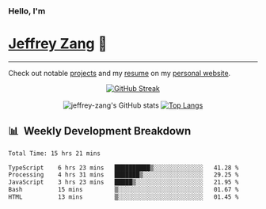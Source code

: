 
### Hello, I'm 
# [Jeffrey Zang](https://www.linkedin.com/in/jeffreyzang/) 🦀

---

Check out notable [projects](https://jeffz.dev/projects) and my [resume](https://jeffz.dev/resume) on my [personal website](https://jeffz.dev/).

<div align = 'center'>

[![GitHub Streak](https://github-readme-streak-stats.herokuapp.com/?user=jeffrey-zang&theme=tokyonight)](https://git.io/streak-stats)
<br></br>
![jeffrey-zang's GitHub stats](https://github-readme-stats.vercel.app/api?username=jeffrey-zang&show_icons=true&theme=tokyonight&hide_rank=true&hide=stars) 
[![Top Langs](https://github-readme-stats.vercel.app/api/top-langs/?username=jeffrey-zang&hide=ShaderLab,HLSL&layout=compact&theme=tokyonight)](https://github.com/anuraghazra/github-readme-stats)

</div>

## 📊 &nbsp;Weekly Development Breakdown
<!--START_SECTION:waka-->

```txt
Total Time: 15 hrs 21 mins

TypeScript    6 hrs 23 mins   ██████████▒░░░░░░░░░░░░░░   41.28 %
Processing    4 hrs 31 mins   ███████▒░░░░░░░░░░░░░░░░░   29.25 %
JavaScript    3 hrs 23 mins   █████▒░░░░░░░░░░░░░░░░░░░   21.95 %
Bash          15 mins         ▒░░░░░░░░░░░░░░░░░░░░░░░░   01.67 %
HTML          13 mins         ▒░░░░░░░░░░░░░░░░░░░░░░░░   01.45 %
```

<!--END_SECTION:waka-->

